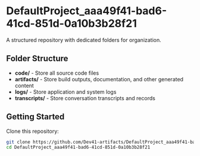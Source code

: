 # DefaultProject_aaa49f41-bad6-41cd-851d-0a10b3b28f21
A structured repository with dedicated folders for organization.

## Folder Structure

- **code/** - Store all source code files
- **artifacts/** - Store build outputs, documentation, and other generated content
- **logs/** - Store application and system logs
- **transcripts/** - Store conversation transcripts and records

## Getting Started

Clone this repository:
```bash
git clone https://github.com/Dev41-artifacts/DefaultProject_aaa49f41-bad6-41cd-851d-0a10b3b28f21
cd DefaultProject_aaa49f41-bad6-41cd-851d-0a10b3b28f21
```
